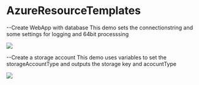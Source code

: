 # AzureResourceTemplates
--Create WebApp with database
This demo sets the connectionstring and some settings for logging and 64bit processsing

<a href="https://portal.azure.com/#create/Microsoft.Template/uri/https%3A%2F%2Fraw.githubusercontent.com%2FEelcoKoster%2FAzureResourceTemplates%2Fmaster%2FTemplateWebApp_DB.json" target="_blank">
    <img src="http://azuredeploy.net/deploybutton.png"/>
</a>

--Create a storage account
This demo uses variables to set the storageAccountType and outputs the storage key and acocuntType

<a href="https://portal.azure.com/#create/Microsoft.Template/uri/https%3A%2F%2Fraw.githubusercontent.com%2FEelcoKoster%2FAzureResourceTemplates%2Fmaster%2FStorageAccount.json" target="_blank">
    <img src="http://azuredeploy.net/deploybutton.png"/>
</a>
